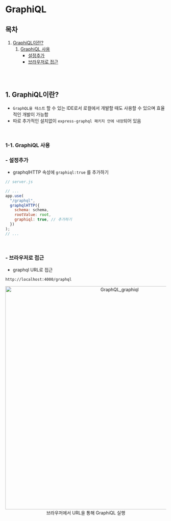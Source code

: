 # GraphiQL

## 목차

1. [GraphiQL이란?](#1-graphiql이란)
    1. [GraphiQL 사용](#1-1-graphiql-사용)
        - [설정추가](#--설정추가)
        - [브라우저로 접근](#--브라우저로-접근)

<br/>
<br/>

## 1. GraphiQL이란?

- `GraphQL을 테스트` 할 수 있는 IDE로서 로컬에서 개발할 때도 사용할 수 있으며 효율적인 개발이 가능함
- 따로 추가적인 설치없이 `express-graphql 패키지 안에 내장`되어 있음

<br/>

### 1-1. GraphiQL 사용

### - 설정추가

- graphqlHTTP 속성에 `graphiql:true` 를 추가하기

```js
// server.js

// ...
app.use(
  "/graphql",
  graphqlHTTP({
    schema: schema,
    rootValue: root,
    graphiql: true, // 추가하기
  })
);
// ...
```

<br/>

### - 브라우저로 접근

- graphql URL로 접근

```
http://localhost:4000/graphql
```

<p align="center">
    <img src="../assets/img/GraphQL_graphiql.png" width="700" alt="GraphQL_graphiql"><br/>
    <span>브라우저에서 URL을 통해 GraphiQL 실행</span>
</p>